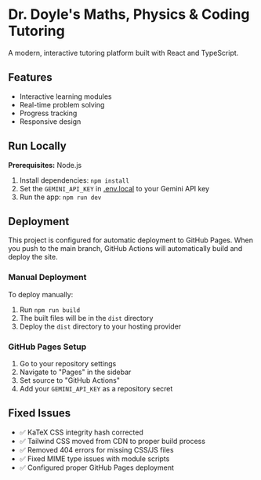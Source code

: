 # Dr. Doyle's Maths, Physics & Coding Tutoring

A modern, interactive tutoring platform built with React and TypeScript.

## Features

- Interactive learning modules
- Real-time problem solving
- Progress tracking
- Responsive design

## Run Locally

**Prerequisites:** Node.js

1. Install dependencies:
   `npm install`
2. Set the `GEMINI_API_KEY` in [.env.local](.env.local) to your Gemini API key
3. Run the app:
   `npm run dev`

## Deployment

This project is configured for automatic deployment to GitHub Pages. When you push to the main branch, GitHub Actions will automatically build and deploy the site.

### Manual Deployment

To deploy manually:

1. Run `npm run build`
2. The built files will be in the `dist` directory
3. Deploy the `dist` directory to your hosting provider

### GitHub Pages Setup

1. Go to your repository settings
2. Navigate to "Pages" in the sidebar
3. Set source to "GitHub Actions"
4. Add your `GEMINI_API_KEY` as a repository secret

## Fixed Issues

- ✅ KaTeX CSS integrity hash corrected
- ✅ Tailwind CSS moved from CDN to proper build process
- ✅ Removed 404 errors for missing CSS/JS files
- ✅ Fixed MIME type issues with module scripts
- ✅ Configured proper GitHub Pages deployment
